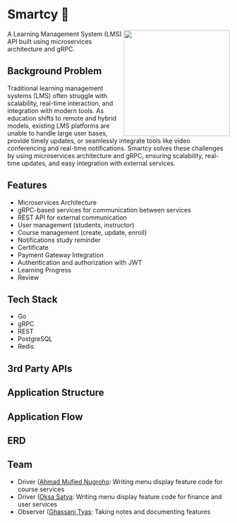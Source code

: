 # Smartcy 🏅
<img align="right" width="240px" src="./smartcy-logo.png">
A Learning Management System (LMS) API built using microservices architecture and gRPC.

## Background Problem
Traditional learning management systems (LMS) often struggle with scalability, real-time interaction, and integration with modern tools. As education shifts to remote and hybrid models, existing LMS platforms are unable to handle large user bases, provide timely updates, or seamlessly integrate tools like video conferencing and real-time notifications.
Smartcy solves these challenges by using microservices architecture and gRPC, ensuring scalability, real-time updates, and easy integration with external services.
## Features
- Microservices Architecture
- gRPC-based services for communication between services
- REST API for external communication
- User management (students, instructor)
- Course management (create, update, enroll)
- Notifications study reminder
- Certificate
- Payment Gateway Integration
- Authentication and authorization with JWT
- Learning Progress
- Review
## Tech Stack
- Go
- gRPC
- REST
- PostgreSQL
- Redis
## 3rd Party APIs

## Application Structure
## Application Flow
## ERD
## Team
- Driver ([Ahmad Mufied Nugroho](https://www.linkedin.com/in/ahmad-mufied-nugroho/): Writing menu display feature code for course services
- Driver ([Oksa Satya](https://www.linkedin.com/in/oksastya/): Writing menu display feature code for finance and user services
- Observer ([Ghassani Tyas](https://www.linkedin.com/in/ghtyas/): Taking notes and documenting features
